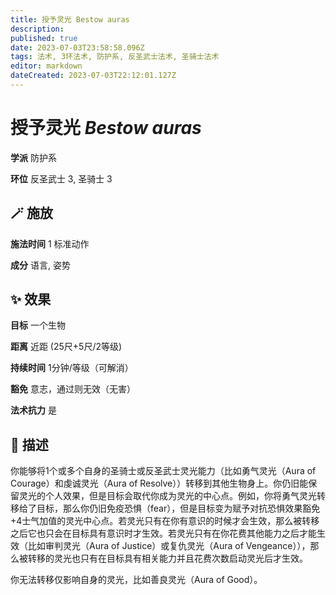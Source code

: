 ```yaml
---
title: 授予灵光 Bestow auras
description: 
published: true
date: 2023-07-03T23:58:58.096Z
tags: 法术, 3环法术, 防护系, 反圣武士法术, 圣骑士法术
editor: markdown
dateCreated: 2023-07-03T22:12:01.127Z
---
```


# **授予灵光** *Bestow auras*

**学派** 防护系 

**环位** 反圣武士 3, 圣骑士 3

## 🪄 施放

**施法时间** 1 标准动作

**成分** 语言, 姿势

## ✨ 效果 

**目标** 一个生物 

**距离** 近距 (25尺+5尺/2等级)  

**持续时间** 1分钟/等级（可解消） 

**豁免** 意志，通过则无效（无害）

**法术抗力** 是

## 📖 描述

你能够将1个或多个自身的圣骑士或反圣武士灵光能力（比如勇气灵光（Aura of Courage）和虔诚灵光（Aura of Resolve））转移到其他生物身上。你仍旧能保留灵光的个人效果，但是目标会取代你成为灵光的中心点。例如，你将勇气灵光转移给了目标，那么你仍旧免疫恐惧（fear），但是目标变为赋予对抗恐惧效果豁免+4士气加值的灵光中心点。若灵光只有在你有意识的时候才会生效，那么被转移之后它也只会在目标具有意识时才生效。若灵光只有在你花费其他能力之后才能生效（比如审判灵光（Aura of Justice）或复仇灵光（Aura of Vengeance）），那么被转移的灵光也只有在目标具有相关能力并且花费次数启动灵光后才生效。

你无法转移仅影响自身的灵光，比如善良灵光（Aura of Good）。
    